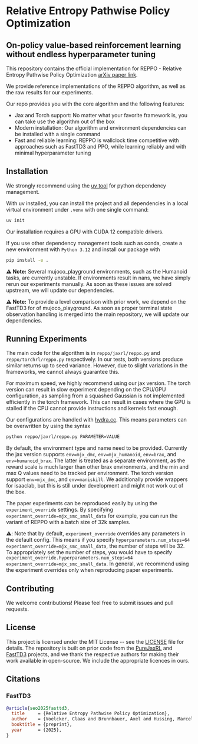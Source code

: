 # Relative Entropy Pathwise Policy Optimization 

## On-policy value-based reinforcement learning without endless hyperparameter tuning

This repository contains the official implementation for REPPO - Relative Entropy Pathwise Policy Optimization [arXiv paper link](https://arxiv.org/abs/2507.11019).

We provide reference implementations of the REPPO algorithm, as well as the raw results for our experiments.

Our repo provides you with the core algorithm and the following features:
- Jax and Torch support: No matter what your favorite framework is, you can take use the algorithm out of the box
- Modern installation: Our algorithm and environment dependencies can be installed with a single command
- Fast and reliable learning: REPPO is wallclock time competitive with approaches such as FastTD3 and PPO, while learning reliably and with minimal hyperparameter tuning

## Installation

We strongly recommend using the [uv tool](https://docs.astral.sh/uv/getting-started/installation/) for python dependency management.

With uv installed, you can install the project and all dependencies in a local virtual environment under `.venv` with one single command:
```bash
uv init
```

Our installation requires a GPU with CUDA 12 compatible drivers.

If you use other dependency management tools such as conda, create a new environment with `Python 3.12` and install our package with
```bash
pip install -e .
```

**⚠️ Note:** Several mujoco_playground environments, such as the Humanoid tasks, are currently unstable. If environments result in nans, we have simply rerun our experiments manually. As soon as these issues are solved upstream, we will update our dependencies.

**⚠️ Note:** To provide a level comparison with prior work, we depend on the FastTD3 for of mujoco_playground. As soon as proper terminal state observation handling is merged into the main repository, we will update our dependencies.


## Running Experiments

The main code for the algorithm is in `reppo/jaxrl/reppo.py` and `reppo/torchrl/reppo.py` respectively.
In our tests, both versions produce similar returns up to seed variance.
However, due to slight variations in the frameworks, we cannot always guarantee this.

For maximum speed, we highly recommend using our jax version.
The torch version can result in slow experiment depending on the CPU/GPU configuration, as sampling from a squashed Gaussian is not implemented efficiently in the torch framework.
This can result in cases where the GPU is stalled if the CPU cannot provide instructions and kernels fast enough.

Our configurations are handled with [hydra.cc](https://hydra.cc/). This means parameters can be overwritten by using the syntax
```bash
python reppo/jaxrl/reppo.py PARAMETER=VALUE
```

By default, the environment type and name need to be provided.
Currently the jax version supports `env=mjx_dmc`, `env=mjx_humanoid`, `env=brax`, and `env=humanoid_brax`. The latter is treated as a separate environment, as the reward scale is much larger than other brax environments, and the min and max Q values need to be tracked per environment.
The torch version support `env=mjx_dmc`, and `env=maniskill`. We additionally provide wrappers for isaaclab, but this is still under development and might not work out of the box.

The paper experiments can be reproduced easily by using the `experiment_override` settings.
By specifying `experiment_override=mjx_smc_small_data` for example, you can run the variant of REPPO with a batch size of 32k samples.

⚠️: Note that by default, `experiment_override` overrides any parameters in the default config. This means if you specify `hyperparameters.num_steps=64 experiment_override=mjx_smc_small_data`, the number of steps will be 32.
To appropriately set the number of steps, you would have to specify `experiment_override.hyperparameters.num_steps=64 experiment_override=mjx_smc_small_data`.
In general, we recommend using the experiment overrides only when reproducing paper experiments.

## Contributing

We welcome contributions! Please feel free to submit issues and pull requests.

## License

This project is licensed under the MIT License -- see the [LICENSE](LICENSE) file for details. The repository is built on prior code from the [PureJaxRL](https://github.com/luchris429/purejaxrl) and [FastTD3](https://github.com/younggyoseo/FastTD3) projects, and we thank the respective authors for making their work available in open-source. We include the appropriate licences in ours.

## Citations

### FastTD3
```bibtex
@article{seo2025fasttd3,
  title     = {Relative Entropy Pathwise Policy Optimization},
  author    = {Voelcker, Claas and Brunnbauer, Axel and Hussing, Marcel and Nauman, Michal and Abbeel, Pieter and Eaton, Eric and Grosu, Radu and Farahmand, Amir-massoud and Gilitschenski, Igor},
  booktitle = {preprint},
  year      = {2025},
}
```
